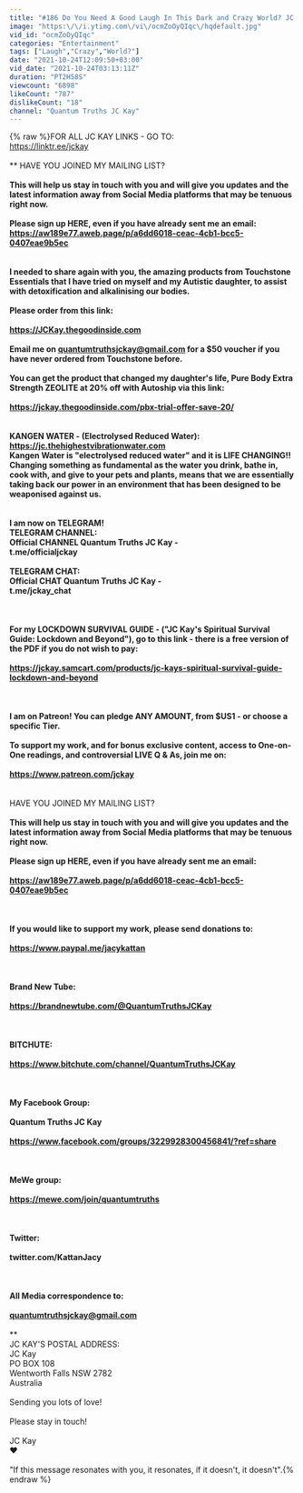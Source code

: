 ```yaml
---
title: "#186 Do You Need A Good Laugh In This Dark and Crazy World? JC Kay & Mark Attwood - 24th Oct 2021"
image: "https:\/\/i.ytimg.com\/vi\/ocmZoOyQIqc\/hqdefault.jpg"
vid_id: "ocmZoOyQIqc"
categories: "Entertainment"
tags: ["Laugh","Crazy","World?"]
date: "2021-10-24T12:09:50+03:00"
vid_date: "2021-10-24T03:13:11Z"
duration: "PT2H58S"
viewcount: "6898"
likeCount: "787"
dislikeCount: "18"
channel: "Quantum Truths JC Kay"
---
```

{% raw %}FOR ALL JC KAY LINKS - GO TO:<br /><a rel="nofollow" target="blank" href="https://linktr.ee/jckay">https://linktr.ee/jckay</a><br /><br />** HAVE YOU JOINED MY MAILING LIST? **<br /><br />This will help us stay in touch with you and will give you updates and the latest information away from Social Media platforms that may be tenuous right now.<br /><br />Please sign up HERE, even if you have already sent me an email:<br /><a rel="nofollow" target="blank" href="https://aw189e77.aweb.page/p/a6dd6018-ceac-4cb1-bcc5-0407eae9b5ec">https://aw189e77.aweb.page/p/a6dd6018-ceac-4cb1-bcc5-0407eae9b5ec</a><br /><br />******<br />I needed to share again with you, the amazing products from Touchstone Essentials that I have tried on myself and my Autistic daughter, to assist with detoxification and alkalinising our bodies.<br /><br />Please order from this link: <br /><br /><a rel="nofollow" target="blank" href="https://JCKay.thegoodinside.com">https://JCKay.thegoodinside.com</a><br /><br />Email me on quantumtruthsjckay@gmail.com for a $50 voucher if you have never ordered from Touchstone before.<br /><br />You can get the product that changed my daughter's life, Pure Body Extra Strength ZEOLITE at 20% off with Autoship via this link:<br /><br /><a rel="nofollow" target="blank" href="https://jckay.thegoodinside.com/pbx-trial-offer-save-20/">https://jckay.thegoodinside.com/pbx-trial-offer-save-20/</a><br /><br />******<br />KANGEN WATER - (Electrolysed Reduced Water):<br /><a rel="nofollow" target="blank" href="https://jc.thehighestvibrationwater.com">https://jc.thehighestvibrationwater.com</a><br />Kangen Water is &quot;electrolysed reduced water&quot; and it is LIFE CHANGING!! Changing something as fundamental as the water you drink, bathe in, cook with, and give to your pets and plants, means that we are essentially taking back our power in an environment that has been designed to be weaponised against us. <br /><br />******<br />I am now on TELEGRAM!<br />TELEGRAM CHANNEL:<br />Official CHANNEL Quantum Truths JC Kay -<br />t.me/officialjckay<br /><br />TELEGRAM CHAT:<br />Official CHAT Quantum Truths JC Kay - <br />t.me/jckay_chat<br /><br />******<br /><br />For my LOCKDOWN SURVIVAL GUIDE - (&quot;JC Kay's Spiritual Survival Guide: Lockdown and Beyond&quot;), go to this link - there is a free version of the PDF if you do not wish to pay:<br /><br /><a rel="nofollow" target="blank" href="https://jckay.samcart.com/products/jc-kays-spiritual-survival-guide-lockdown-and-beyond">https://jckay.samcart.com/products/jc-kays-spiritual-survival-guide-lockdown-and-beyond</a><br /><br />******<br /><br />I am on Patreon! You can pledge ANY AMOUNT, from $US1 - or choose a specific Tier.<br /><br />To support my work, and for bonus exclusive content, access to One-on-One readings, and controversial LIVE Q &amp; As, join me on:<br /><br /><a rel="nofollow" target="blank" href="https://www.patreon.com/jckay">https://www.patreon.com/jckay</a><br /><br />******<br />** HAVE YOU JOINED MY MAILING LIST? **<br /><br />This will help us stay in touch with you and will give you updates and the latest information away from Social Media platforms that may be tenuous right now.<br /><br />Please sign up HERE, even if you have already sent me an email:<br /><br /><a rel="nofollow" target="blank" href="https://aw189e77.aweb.page/p/a6dd6018-ceac-4cb1-bcc5-0407eae9b5ec">https://aw189e77.aweb.page/p/a6dd6018-ceac-4cb1-bcc5-0407eae9b5ec</a><br /><br />******<br /><br />If you would like to support my work, please send donations to:<br /><br /><a rel="nofollow" target="blank" href="https://www.paypal.me/jacykattan">https://www.paypal.me/jacykattan</a><br /><br />******<br /><br />Brand New Tube:<br /><br /><a rel="nofollow" target="blank" href="https://brandnewtube.com/@QuantumTruthsJCKay">https://brandnewtube.com/@QuantumTruthsJCKay</a><br /><br />******<br /><br />BITCHUTE:<br /><br /><a rel="nofollow" target="blank" href="https://www.bitchute.com/channel/QuantumTruthsJCKay">https://www.bitchute.com/channel/QuantumTruthsJCKay</a><br /><br />******<br /><br />My Facebook Group:<br /><br />Quantum Truths JC Kay<br /><br /><a rel="nofollow" target="blank" href="https://www.facebook.com/groups/3229928300456841/?ref=share">https://www.facebook.com/groups/3229928300456841/?ref=share</a><br /><br />******<br /><br />MeWe group:<br /><br /><a rel="nofollow" target="blank" href="https://mewe.com/join/quantumtruths">https://mewe.com/join/quantumtruths</a><br /><br />******<br /><br />Twitter:<br /><br />twitter.com/KattanJacy <br /><br />******<br /><br />All Media correspondence to:<br /><br />quantumtruthsjckay@gmail.com  <br /><br />******<br />JC KAY'S POSTAL ADDRESS:<br />JC Kay<br />PO BOX 108<br />Wentworth Falls NSW 2782<br />Australia<br /><br />Sending you lots of love!<br /><br />Please stay in touch! <br /><br />JC Kay<br />❤<br /><br />&quot;If this message resonates with you, it resonates, if it doesn't, it doesn't&quot;.{% endraw %}

